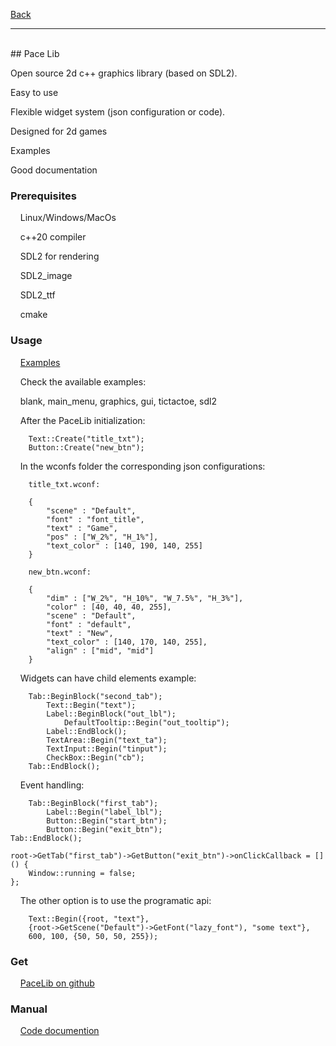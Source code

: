 [Back](https://binary-station.github.io)
<hr>
<br>
## Pace Lib

Open source 2d c++ graphics library (based on SDL2).

Easy to use

Flexible widget system (json configuration or code).

Designed for 2d games

Examples

Good documentation

### Prerequisites

&nbsp;&nbsp;&nbsp;&nbsp;Linux/Windows/MacOs

&nbsp;&nbsp;&nbsp;&nbsp;c++20 compiler

&nbsp;&nbsp;&nbsp;&nbsp;SDL2 for rendering

&nbsp;&nbsp;&nbsp;&nbsp;SDL2_image

&nbsp;&nbsp;&nbsp;&nbsp;SDL2_ttf 

&nbsp;&nbsp;&nbsp;&nbsp;cmake

### Usage

&nbsp;&nbsp;&nbsp;&nbsp;[Examples](https://github.com/aiafrasinei/PaceLib/tree/main/examples)

&nbsp;&nbsp;&nbsp;&nbsp;Check the available examples:

&nbsp;&nbsp;&nbsp;&nbsp;blank, main_menu, graphics, gui, tictactoe, sdl2

&nbsp;&nbsp;&nbsp;&nbsp;After the PaceLib initialization:

        Text::Create("title_txt");
        Button::Create("new_btn");
    
&nbsp;&nbsp;&nbsp;&nbsp;In the wconfs folder the corresponding json configurations:

        title_txt.wconf:

        {
	        "scene" : "Default",
	        "font" : "font_title",
	        "text" : "Game",
	        "pos" : ["W_2%", "H_1%"],
	        "text_color" : [140, 190, 140, 255]
        }

        new_btn.wconf:

        {
	        "dim" : ["W_2%", "H_10%", "W_7.5%", "H_3%"],
	        "color" : [40, 40, 40, 255],
	        "scene" : "Default",
	        "font" : "default",
	        "text" : "New",
	        "text_color" : [140, 170, 140, 255],
	        "align" : ["mid", "mid"]
        }

&nbsp;&nbsp;&nbsp;&nbsp;Widgets can have child elements example:

        Tab::BeginBlock("second_tab");
	        Text::Begin("text");
	        Label::BeginBlock("out_lbl");
		        DefaultTooltip::Begin("out_tooltip");
	        Label::EndBlock();
	        TextArea::Begin("text_ta");
	        TextInput::Begin("tinput");
	        CheckBox::Begin("cb");
        Tab::EndBlock();

&nbsp;&nbsp;&nbsp;&nbsp;Event handling:

        Tab::BeginBlock("first_tab");
	        Label::Begin("label_lbl");
	        Button::Begin("start_btn");
	        Button::Begin("exit_btn");
	Tab::EndBlock();
			
	root->GetTab("first_tab")->GetButton("exit_btn")->onClickCallback = []() {
	    Window::running = false;
	};
	   
&nbsp;&nbsp;&nbsp;&nbsp;The other option is to use the programatic api:

        Text::Begin({root, "text"},
		{root->GetScene("Default")->GetFont("lazy_font"), "some text"},
		600, 100, {50, 50, 50, 255});

### Get

&nbsp;&nbsp;&nbsp;&nbsp;[PaceLib on github](https://github.com/aiafrasinei/PaceLib)

### Manual

&nbsp;&nbsp;&nbsp;&nbsp;[Code documention](https://binary-station.github.io/PaceLib/html/index.html)
